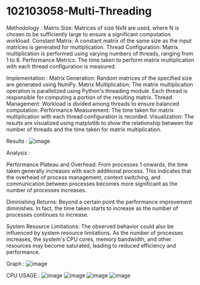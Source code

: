# 102103058-Multi-Threading
Methodology :
Matrix Size: Matrices of size NxN are used, where N is chosen to be sufficiently large to ensure a significant computation workload. Constant Matrix: A constant matrix of the same size as the input matrices is generated for multiplication. Thread Configuration: Matrix multiplication is performed using varying numbers of threads, ranging from 1 to 8. Performance Metrics: The time taken to perform matrix multiplication with each thread configuration is measured.

Implementation :
Matrix Generation: Random matrices of the specified size are generated using NumPy. Matrix Multiplication: The matrix multiplication operation is parallelized using Python's threading module. Each thread is responsible for computing a portion of the resulting matrix. Thread Management: Workload is divided among threads to ensure balanced computation. Performance Measurement: The time taken for matrix multiplication with each thread configuration is recorded. Visualization: The results are visualized using matplotlib to show the relationship between the number of threads and the time taken for matrix multiplication.

Results :
![image](https://github.com/Codelord2003/102103058-Multi-Threading/assets/95679005/b2e82bfb-16d1-4560-9961-0988fb8cad6c)

Analysis :

Performance Plateau and Overhead: From  processes 1 onwards, the time taken generally increases with each additional process. This indicates that the overhead of process management, context switching, and communication between processes becomes more significant as the number of processes increases. 

Diminishing Returns: Beyond a certain point  the performance improvement diminishes. In fact, the time taken starts to increase as the number of processes continues to increase. 

System Resource Limitations: The observed behavior could also be influenced by system resource limitations. As the number of processes increases, the system's CPU cores, memory bandwidth, and other resources may become saturated, leading to reduced efficiency and performance.

Graph :
![image](https://github.com/Codelord2003/102103058-Multi-Threading/assets/95679005/b4caaed6-f948-4ee5-a046-4abd707f9fb1)


CPU USAGE :
![image](https://github.com/Codelord2003/102103058-Multi-Threading/assets/95679005/2f7f485c-1f01-476e-91e8-6e0d8a6a29d9)
![image](https://github.com/Codelord2003/102103058-Multi-Threading/assets/95679005/073c72ba-097e-4640-9767-34082779adc5)
![image](https://github.com/Codelord2003/102103058-Multi-Threading/assets/95679005/63bfc897-2e8b-4d89-98a4-4ad0f6bef110)
![image](https://github.com/Codelord2003/102103058-Multi-Threading/assets/95679005/e01135b3-b711-4627-b828-1c3422a0fb71)




